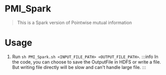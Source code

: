 # PMI_Spark
> This is a Spark version of Pointwise mutual information

Usage
=============

1. Run `sh PMI_Spark.sh <INPUT_FILE_PATH> <OUTPUT_FILE_PATH>`.
:::info
In the code, you can choose to save the OutputFile in HDFS or write a file. But writing file directly will be slow and can't handle large file.
:::
